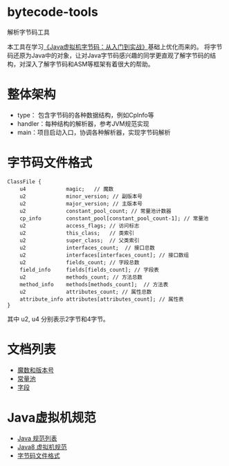 # bytecode-tools
解析字节码工具

本工具在学习[《Java虚拟机字节码：从入门到实战》](https://weread.qq.com/web/reader/8d7327107217731e8d7ed1e)基础上优化而来的。
将字节码还原为Java中的对象，让对Java字节码感兴趣的同学更直观了解字节码的结构，对深入了解字节码和ASM等框架有着很大的帮助。

# 整体架构

- type： 包含字节码的各种数据结构，例如CpInfo等
- handler：每种结构的解析器，参考JVM规范实现
- main：项目启动入口，协调各种解析器，实现字节码解析

# 字节码文件格式

```
ClassFile {
    u4             magic;   // 魔数
    u2             minor_version; // 副版本号
    u2             major_version; // 主版本号
    u2             constant_pool_count; // 常量池计数器
    cp_info        constant_pool[constant_pool_count-1]; // 常量池
    u2             access_flags; // 访问标志
    u2             this_class;   // 类索引
    u2             super_class;  // 父类索引
    u2             interfaces_count;  // 接口总数
    u2             interfaces[interfaces_count]; // 接口数组
    u2             fields_count; // 字段总数
    field_info     fields[fields_count]; // 字段表
    u2             methods_count; // 方法总数
    method_info    methods[methods_count];  // 方法表
    u2             attributes_count; // 属性总数
    attribute_info attributes[attributes_count]; // 属性表
}
```

其中 u2, u4 分别表示2字节和4字节。

# 文档列表

- [魔数和版本号](src/main/java/me/mingshan/bytecode/handler/doc/MagicAndVersion.md)
- [常量池](src/main/java/me/mingshan/bytecode/handler/ConstantPool.md)
- [字段](src/main/java/me/mingshan/bytecode/handler/doc/Field.md)

# Java虚拟机规范

- [Java 规范列表](https://docs.oracle.com/javase/specs/index.html)
- [Java8 虚拟机规范](https://docs.oracle.com/javase/specs/jvms/se8/html/index.html)
- [字节码文件格式](https://docs.oracle.com/javase/specs/jvms/se8/html/jvms-4.html#jvms-4.1)

